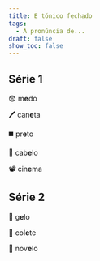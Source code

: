```yaml
---
title: E tónico fechado
tags:
  - A pronúncia de...
draft: false
show_toc: false
---
```

## Série 1

<e-moji>😨</e-moji> m**e**do

<e-moji>🖊️</e-moji> can**e**ta

<e-moji>◼️</e-moji> pr**e**to

<e-moji>🦰</e-moji> cab**e**lo

<e-moji>📽️</e-moji> cin**e**ma

## Série 2

<e-moji>🧊</e-moji> g**e**lo

<e-moji>🦺</e-moji> col**e**te

<e-moji>🧶</e-moji> nov**e**lo
